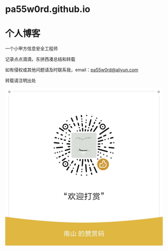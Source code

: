 # pa55w0rd.github.io
# 个人博客

一个小甲方信息安全工程师

记录点点滴滴，东拼西凑总结和转载

如有侵权或其他问题请及时联系我，email：pa55w0rd@aliyun.com

转载请注明出处

![](assets/img/zanshang.jpg)